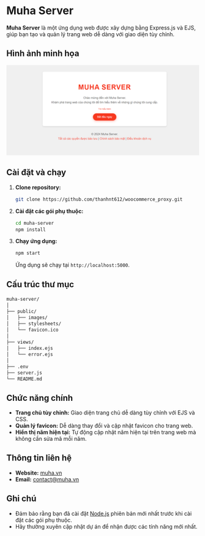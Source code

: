 # Muha Server

**Muha Server** là một ứng dụng web được xây dựng bằng Express.js và EJS, giúp bạn tạo và quản lý trang web dễ dàng với giao diện tùy chỉnh.

## Hình ảnh minh họa

![Muha Server Screenshot](public/img/screen.png)

## Cài đặt và chạy

1. **Clone repository:**
   ```bash
   git clone https://github.com/thanhnt612/woocommerce_proxy.git
   ```
2. **Cài đặt các gói phụ thuộc:**
   ```bash
   cd muha-server
   npm install
   ```
3. **Chạy ứng dụng:**
   ```bash
   npm start
   ```
   Ứng dụng sẽ chạy tại `http://localhost:5000`.

## Cấu trúc thư mục

```
muha-server/
│
├── public/
│   ├── images/
│   ├── stylesheets/
│   └── favicon.ico
│
├── views/
│   ├── index.ejs
│   └── error.ejs
│
├── .env
├── server.js
└── README.md
```

## Chức năng chính

- **Trang chủ tùy chỉnh:** Giao diện trang chủ dễ dàng tùy chỉnh với EJS và CSS.
- **Quản lý favicon:** Dễ dàng thay đổi và cập nhật favicon cho trang web.
- **Hiển thị năm hiện tại:** Tự động cập nhật năm hiện tại trên trang web mà không cần sửa mã mỗi năm.

## Thông tin liên hệ

- **Website:** [muha.vn](https://muha.vn)
- **Email:** contact@muha.vn

## Ghi chú

- Đảm bảo rằng bạn đã cài đặt [Node.js](https://nodejs.org/) phiên bản mới nhất trước khi cài đặt các gói phụ thuộc.
- Hãy thường xuyên cập nhật dự án để nhận được các tính năng mới nhất.
